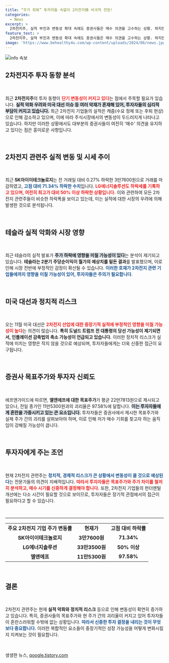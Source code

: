 ```yaml
---
title: “주가 회복” 투자자들 속앓이 2차전지株 비극적 전망!
categories:
  - News
excerpt: >
  2차전지주, 실적 부진과 변동성 확대 속에도 증권사들은 매수 의견을 고수하는 상황. 하지만 목표주가와 현재 주가 간 괴리율이 극심해 투자자 불신이 깊어지고 있다. 미국 대선과 제조업 공략 변화가 변수로 작용할 가능성도 커진다.
feature_text: >
  2차전지주, 실적 부진과 변동성 확대 속에도 증권사들은 매수 의견을 고수하는 상황. 하지만 목표주가와 현재 주가 간 괴리율이 극심해 투자자 불신이 깊어지고 있다. 미국 대선과 제조업 공략 변화가 변수로 작용할 가능성도 커진다.
image: 'https://www.behealthy4u.com/wp-content/uploads/2024/06/news.jpg'
---
```


<p><img src="https://www.behealthy4u.com/wp-content/uploads/2024/06/news.jpg" alt="info 속보" /></p>

<h2 data-ke-size="size26">2차전지주 투자 동향 분석</h2>

<p data-ke-size="size16">&nbsp;</p>

<p>최근 <b>2차전지주</b>의 투자 동향이 <b><span style="color: #ee2323;">단기 변동성이 커지고 있다</span></b>는 점에서 주목할 필요가 있습니다. <b><span style="background-color: #21538527;">실적 악화 우려와 미국 대선 이슈 등 여러 악재가 혼재해 있어, 투자자들의 심리적 부담이 커지고 있습니다.</span></b>  최근 2차전지 기업들의 실적은 캐즘(수요 정체 또는 후퇴 현상)으로 인해 감소하고 있으며, 이에 따라 주식시장에서의 변동성이 두드러지게 나타나고 있습니다. 하지만 이러한 상황에서도 대부분의 증권사들이 여전히 '매수' 의견을 유지하고 있다는 점은 흥미로운 사항입니다.</p>

<p data-ke-size="size16">&nbsp;</p>

<h2 data-ke-size="size26">2차전지 관련주 실적 변동 및 시세 추이</h2>

<p data-ke-size="size16">&nbsp;</p>

<p>최근 <b>SK아이이테크놀로지</b>는 전 거래일 대비 0.27% 하락한 3만7600원으로 거래를 마감하였고, <b><span style="color: #1a5490;">고점 대비 71.34% 하락한 수치</span></b>입니다. <b><span style="color: #ee2323;">LG에너지솔루션도 하락세를 기록하고 있으며, 여전히 최고가 대비 50% 이상 하락한 상황입니다.</span></b> 이와 관련하여 모든 2차전지 관련주들이 비슷한 하락폭을 보이고 있는데, 이는 실적에 대한 시장의 우려에 의해 발생한 것으로 분석됩니다. </p>

<p data-ke-size="size16">&nbsp;</p>

<h2 data-ke-size="size26">테슬라 실적 악화와 시장 영향</h2>

<p data-ke-size="size16">&nbsp;</p>

<p>최근 테슬라의 실적 발표가 <b><span style="background-color: #21538527;">주가 하락에 영향을 미칠 가능성이 있다</span></b>는 분석이 제기되고 있습니다. <b>테슬라는 2분기 주당순이익이 월가의 예상치를 밑돈 결과</b>를 발표했으며, 이로 인해 시장 전반에 부정적인 감정이 확산될 수 있습니다. <b><span style="color: #1a5490;">이러한 호재가 2차전지 관련 기업들에까지 영향을 미칠 가능성이 있어, 투자자들은 주의가 필요합니다</span></b>.</p>

<p data-ke-size="size16">&nbsp;</p>

<h2 data-ke-size="size26">미국 대선과 정치적 리스크</h2>

<p data-ke-size="size16">&nbsp;</p>

<p>오는 11월 미국 대선은 <b><span style="color: #ee2323;">2차전지 산업에 대한 중장기적 실적에 부정적인 영향을 미칠 가능성이 높다</span></b>는 의견이 많습니다. <b>특히 도널드 트럼프 전 대통령의 당선 가능성이 제기되면서, 인플레이션 감축법의 축소 가능성이 언급되고 있습니다.</b> 이러한 정치적 리스크가 실적에 미치는 영향은 작지 않을 것으로 예상되며, 투자자들에게는 더욱 신중한 접근이 요구됩니다.</p>

<p data-ke-size="size16">&nbsp;</p>

<h2 data-ke-size="size26">증권사 목표주가와 투자자 신뢰도</h2>

<p data-ke-size="size16">&nbsp;</p>

<p>에프앤가이드에 따르면, <b>엘앤에프에 대한 목표주가</b>가 평균 22만7813원으로 제시되고 있으나, 전일 종가인 11만5300원과의 괴리율은 97.58%에 달합니다. <b><span style="background-color: #21538527;">이는 투자자들에게 혼란을 가중시키고 있는 큰 요소입니다.</span></b> 투자자들은 증권사에서 제시한 목표주가와 실제 주가 간의 괴리를 살펴보아야 하며, 이로 인해 저가 매수 기회를 찾고자 하는 움직임이 강해질 가능성이 큽니다.</p>

<p data-ke-size="size16">&nbsp;</p>

<h2 data-ke-size="size26">투자자에게 주는 조언</h2>

<p data-ke-size="size16">&nbsp;</p>

<p>현재 2차전지 관련주는 <b><span style="color: #1a5490;">정치적, 경제적 리스크가 큰 상황에서 변동성이 클 것으로 예상된다</span></b>는 전문가들의 의견이 지배적입니다. <b><span style="color: #ee2323;">따라서 투자자들은 목표주가와 주가 차이를 철저히 분석하고, 매수 시기를 신중하게 결정해야 합니다.</span></b> 또한, 2차전지 기업들의 펀더멘털 개선에는 다소 시간이 필요할 것으로 보이므로, 투자자들은 장기적 관점에서의 접근이 필요하다고 할 수 있습니다. </p>

<p data-ke-size="size16">&nbsp;</p>

<hr />

<table style="width: 100%;">
    <tr>
        <td style="text-align: center; height: 17px;"><b>주요 2차전지 기업 주가 변동률</b></td>
        <td style="text-align: center; height: 17px;"><b>현재가</b></td>
        <td style="text-align: center; height: 17px;"><b>고점 대비 하락률</b></td>
    </tr>
    <tr>
        <td style="text-align: center; height: 17px;"><b>SK아이이테크놀로지</b></td>
        <td style="text-align: center; height: 17px;"><b>3만7600원</b></td>
        <td style="text-align: center; height: 17px;"><b>71.34%</b></td>
    </tr>
    <tr>
        <td style="text-align: center; height: 17px;"><b>LG에너지솔루션</b></td>
        <td style="text-align: center; height: 17px;"><b>33만3500원</b></td>
        <td style="text-align: center; height: 17px;"><b>50% 이상</b></td>
    </tr>
    <tr>
        <td style="text-align: center; height: 17px;"><b>엘앤에프</b></td>
        <td style="text-align: center; height: 17px;"><b>11만5300원</b></td>
        <td style="text-align: center; height: 17px;"><b>97.58%</b></td>
    </tr>
</table>

<p data-ke-size="size16">&nbsp;</p>

<h2 data-ke-size="size26">결론</h2>

<p data-ke-size="size16">&nbsp;</p>

<p>2차전지 관련주는 현재 <b>실적 악화와 정치적 리스크</b> 등으로 인해 변동성이 확연히 증가하고 있습니다. 특히, 증권사들의 목표주가와 현 주가 간의 괴리율이 커지고 있어 투자자들이 혼란스러워할 수밖에 없는 상황입니다. <b><span style="color: #1a5490;">따라서 신중한 투자 결정을 내리는 것이 무엇보다 중요합니다.</span></b> 이러한 복합적인 요소들이 중장기적인 성장 가능성을 어떻게 변화시킬지 지켜보는 것이 필요합니다. </p>

<p data-ke-size="size16">&nbsp;</p>
생생한 뉴스, <a href="https://qoogle.tistory.com" rel="dofollow">qoogle.tistory.com</a>


